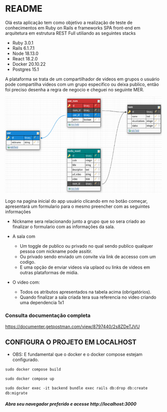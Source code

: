 # README
Olá esta aplicação tem como objetivo a realização de teste de conhecimentos em Ruby on Rails e frameworks SPA front-end em arquitetura em estrutura REST Full utiliando as seguintes stacks

- Ruby 3.0.1
- Rails 6.1.7.1
- Node 18.13.0
- React 18.2.0
- Docker 20.10.22
- Postgres 15.1

A plataforma se trata de um compartilhador de videos em grupos o usuário pode compartilha videos com um grupo especifico ou deixa publico, então foi preciso desenha a regra de negocio e cheguei no seguinte MER.

![MER](mer.png)

Logo na pagina inicial do app usuário clicando em no botão começar, apresentará um formulario para o mesmo preencher com as seguintes informações 
* Nickname sera relacionando junto a grupo que so sera criado ao finalizar o formulario com as informações da sala.
* A sala com
  * Um toggle de publico ou privado no qual sendo publico qualquer pessoa com nickname pode assitir.
  * Ou privado sendo enviado um convite via link de accesso com um codigo.
  * E uma opção de enviar videos via uplaod ou links de videos em outras plataformas de midia.

* O video com:
  * Todos os atributos apresentados na tabela acima (obrigatórios).
  * Quando finalizar a sala criada tera sua referencia no video criando uma dependencia 1x1


### Consulta documentação completa

https://documenter.getpostman.com/view/8797440/2s8ZDeTJVU

## CONFIGURA O PROJETO EM LOCALHOST
* OBS: E fundamental que o docker e o docker compose estejam configurado.
```shell
sudo docker compose build
```
```shell
sudo docker compose up
```
```shell
sudo docker exec -it backend bundle exec rails db:drop db:create db:migrate
```

##### Abra seu navegador preferido e acesse http://localhost:3000


